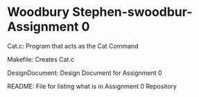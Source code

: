 # Woodbury Stephen-swoodbur-Assignment 0
Cat.c:             Program that acts as the Cat Command

Makefile:          Creates Cat.c

DesignDocument:    Design Document for Assignment 0

README:            File for listing what is in Assignment 0 Repository
